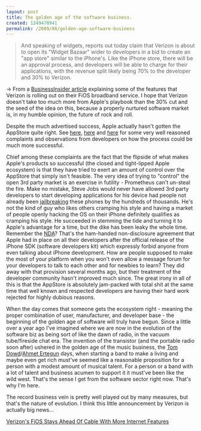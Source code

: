```yaml
--- 
layout: post
title: The golden age of the software business.
created: 1249478941
permalink: /2009/08/golden-age-software-business
---
```

<blockquote>And speaking of widgets, reports out today claim that Verizon is about to open its "Widget Bazaar" wider to developers in a bid to create an "app store" similar to the iPhone's.  Like the iPhone store, there will be an approval process, and developers will be able to charge for their applications, with the revenue split likely being 70% to the developer and 30% to Verizon.</blockquote>


-> From a <a href="http://feedproxy.google.com/~r/typepad/alleyinsider/silicon_alley_insider/~3/n2q4d4vQkns/fios-20-verizon-embraces-the-internet-to-push-its-tv-service-2009-8">BusinessInsider article</a> explaining some of the features that Verizon is rolling out on their FiOS broadband service.  I hope that Verizon doesn't take too much more from Apple's playbook than the 30% cut and the seed of the idea on this, because a properly nurtured software market is, in my humble opinion, the future of rock and roll.

Despite the much advertised success, Apple actually hasn't gotten the AppStore quite right.  See <a href="http://www.polarbearfarm.com/blog/?p=124">here</a>, <a href="http://rc3.org/2009/08/01/apple-vs-my-preconceived-notions/">here</a> and <a href="http://dashes.com/anil/2009/07/apple-secrecy-does-not-scale.html">here</a> for some very well reasoned complaints and observations from developers on how the process could be much more successful.  


Chief among these complaints are the fact that the flipside of what makes Apple's products so successful (the closed and tight-lipped Apple ecosystem) is that they have tried to exert an amount of control over the AppStore that simply isn't feasible.  The very idea of trying to "control" the open 3rd party market is an exercise in futility - Prometheus can't un-steal the fire.  Make no mistake, Steve Jobs would never have allowed 3rd party developers to start developing applications for his device had people not already been <a href="http://www.tuaw.com/2007/08/08/iphone-hacking-101-jailbreaking/">jailbreaking</a> these phones by the hundreds of thousands.  He's not the kind of guy who likes others cramping his style and having a market of people openly hacking the OS on their iPhone definitely qualifies as cramping his style.  He succeeded in stemming the tide and turning it to Apple's advantage for a time, but the dike has been leaky the whole time.  Remember the <a href="http://blogs.oreilly.com/iphone/2008/07/ing-nda.html">NDA</a>?  That's the ham-handed non-disclosure agreement that Apple had in place on all their developers after the official release of the iPhone SDK (software developers kit) which expressly forbid anyone from even talking about iPhone development.  How are people supposed to make the most of your platform when you won't even allow a message forum for your developers to talk to each other and for newbies to learn?  They did away with that provision several months ago, but their treatment of the developer community hasn't improved much since.  The great irony in all of this is that the AppStore is absolutely jam-packed with total shit at the same time that well known and respected developers are having their hard work rejected for highly dubious reasons.

When the day comes that someone gets the ecosystem right - meaning the proper combination of user, manufacturer, and developer base - the beginning of the golden age of software will truly have begun.  Since a little over a year ago I've imagined where we are now in the evolution of the software biz as being sort of like the dawn of radio, in the vacuum tube/fireside chat era.  The invention of the transistor (and the portable radio soon after) ushered in the golden age of the music business, the <a href="http://en.wikipedia.org/wiki/Tom_Dowd">Tom Dowd</a>/<a href="http://en.wikipedia.org/wiki/Ahmet_Ertegun">Ahmet Ertegun</a> days, when starting a band to make a living and maybe even get rich must've seemed like a reasonable proposition for a person with a modest amount of musical talent.  For a person or a band with a lot of talent and business acumen to support it it must've been like the wild west.  That's the sense I get from the software sector right now.  That's why I'm here.

The record business vein is pretty well played out by many measures, but that's the nature of evolution.  I think this little announcement by Verizon is actually big news...

<a href="http://feedproxy.google.com/~r/typepad/alleyinsider/silicon_alley_insider/~3/n2q4d4vQkns/fios-20-verizon-embraces-the-internet-to-push-its-tv-service-2009-8">Verizon's FiOS Stays Ahead Of Cable With More Internet Features</a>
